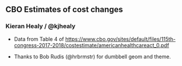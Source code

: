 ## CBO Estimates of cost changes

### Kieran Healy / @kjhealy

- Data from Table 4 of https://www.cbo.gov/sites/default/files/115th-congress-2017-2018/costestimate/americanhealthcareact_0.pdf

- Thanks to Bob Rudis (@hrbrmstr) for dumbbell geom and theme.
